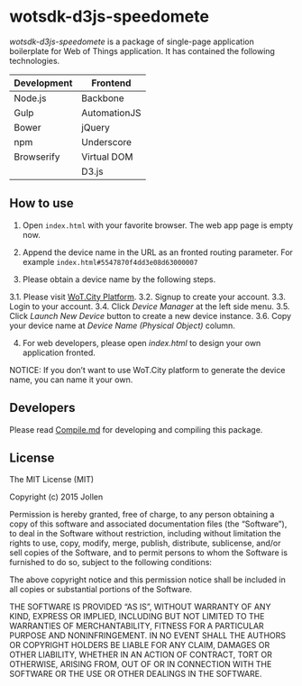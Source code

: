 # wotsdk-d3js-speedomete

_wotsdk-d3js-speedomete_ is a package of single-page application boilerplate for Web of Things application. It has contained the following technologies.

| Development | Frontend |
|---------|---------|
| Node.js | Backbone |
| Gulp | AutomationJS |
| Bower | jQuery |
| npm | Underscore |
| Browserify | Virtual DOM |
| | D3.js |

## How to use

1. Open `index.html` with your favorite browser. The web app page is empty now.
2. Append the device name in the URL as an fronted routing parameter. For example `index.html#5547870f4dd3e08d63000007`

3. Please obtain a device name by the following steps.

3.1. Please visit [WoT.City Platform](http://wotcity.com).
3.2. Signup to create your account.
3.3. Login to your account.
3.4. Click *Device Manager* at the left side menu.
3.5. Click *Launch New Device* button to create a new device instance.
3.6. Copy your device name at *Device Name (Physical Object)* column.

4. For web developers, please open _index.html_ to design your own application fronted.

NOTICE: If you don’t want to use WoT.City platform to generate the device name, you can name it your own.

## Developers

Please read [Compile.md](Compile.md) for developing and compiling this package.

## License

The MIT License (MIT)

Copyright (c) 2015 Jollen

Permission is hereby granted, free of charge, to any person obtaining a copy of this software and associated documentation files (the “Software”), to deal in the Software without restriction, including without limitation the rights to use, copy, modify, merge, publish, distribute, sublicense, and/or sell copies of the Software, and to permit persons to whom the Software is furnished to do so, subject to the following conditions:

The above copyright notice and this permission notice shall be included in all copies or substantial portions of the Software.

THE SOFTWARE IS PROVIDED “AS IS”, WITHOUT WARRANTY OF ANY KIND, EXPRESS OR IMPLIED, INCLUDING BUT NOT LIMITED TO THE WARRANTIES OF MERCHANTABILITY, FITNESS FOR A PARTICULAR PURPOSE AND NONINFRINGEMENT. IN NO EVENT SHALL THE AUTHORS OR COPYRIGHT HOLDERS BE LIABLE FOR ANY CLAIM, DAMAGES OR OTHER LIABILITY, WHETHER IN AN ACTION OF CONTRACT, TORT OR OTHERWISE, ARISING FROM, OUT OF OR IN CONNECTION WITH THE SOFTWARE OR THE USE OR OTHER DEALINGS IN THE SOFTWARE.

